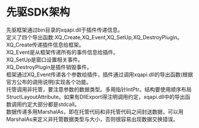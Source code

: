 # 先驱SDK架构

先驱框架通过bin目录的xqapi.dll于插件传递信息。  
定义了四个导出函数:XQ_Create,XQ_Event,XQ_SetUp,XQ_DestroyPlugin。   
XQ_Create传递插件信息给框架。    
XQ_Event是从框架传递所有的事件信息给插件。   
XQ_SetUp是窗口设置相关事件。  
XQ_DestroyPlugin是插件销毁事件。    
框架通过XQ_Event传递各个参数给插件，插件通过调用xqapi.dll的导出函数(根据官方公布的调用说明)实现各个功能。   
托管调用非托管，要注意参数的数据类型。多用指针IntPtr。结构要使用顺序布局StructLayoutAttribute。如果有DllExport得注明调用约定，xqapi.dll中的导出函数调用约定大部分都是stdcall。      
数据传递多用MarshalAs，即在托管代码和非托管代码之间封送数据，可以用MarshalAs来定义非托管数据类型与大小，否则很容易出现数据交换错误。    
